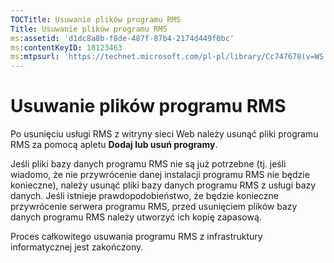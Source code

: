 ```yaml
---
TOCTitle: Usuwanie plików programu RMS
Title: Usuwanie plików programu RMS
ms:assetid: 'd1dc8a8b-f8de-487f-87b4-2174d449f0bc'
ms:contentKeyID: 18123463
ms:mtpsurl: 'https://technet.microsoft.com/pl-pl/library/Cc747678(v=WS.10)'
---
```


Usuwanie plików programu RMS
============================

Po usunięciu usługi RMS z witryny sieci Web należy usunąć pliki programu RMS za pomocą apletu **Dodaj lub usuń programy**.

Jeśli pliki bazy danych programu RMS nie są już potrzebne (tj. jeśli wiadomo, że nie przywrócenie danej instalacji programu RMS nie będzie konieczne), należy usunąć pliki bazy danych programu RMS z usługi bazy danych. Jeśli istnieje prawdopodobieństwo, że będzie konieczne przywrócenie serwera programu RMS, przed usunięciem plików bazy danych programu RMS należy utworzyć ich kopię zapasową.

Proces całkowitego usuwania programu RMS z infrastruktury informatycznej jest zakończony.
